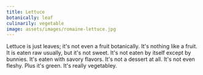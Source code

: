```yaml
---
title: Lettuce
botanically: leaf
culinarily: vegetable
image: assets/images/romaine-lettuce.jpg
---
```

Lettuce is just leaves; it's not even a fruit botanically. It's nothing like a fruit. It is eaten raw usually, but it's not sweet. It's not eaten by itself except by bunnies. It's eaten with savory flavors. It's not a dessert at all. It's not even fleshy. Plus it's green. It's really vegetabley.